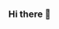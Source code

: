 ### Hi there 👋

<!--
**tutten123/tutten123** is a ✨ _special_ ✨ repository because its `README.md` (this file) appears on your GitHub profile.

Here are some ideas to get you started:

- 🔭 I’m currently working on my computer
- 🌱 I’m currently learning how to use github
- 🤔 I’m looking for help with how to use github
- 💬 Ask me about everything
- 📫 How to reach me: @tutten123
- ⚡ Fun fact: yes
-->
